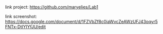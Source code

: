 link project: https://github.com/maryelies/Lab1

link screenshot: https://docs.google.com/document/d/1FZVbZf8c0iaWvcZeAWzUFJ43oqyr5FNTx-DtIYIYfJU/edit